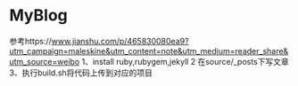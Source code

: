 # MyBlog
参考https://www.jianshu.com/p/465830080ea9?utm_campaign=maleskine&utm_content=note&utm_medium=reader_share&utm_source=weibo
1、install ruby,rubygem,jekyll
2 在source/_posts下写文章
3、执行build.sh将代码上传到对应的项目


